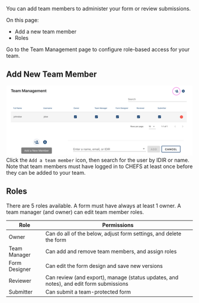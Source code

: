 You can add team members to administer your form or review submissions. 

On this page:
* Add a new team member
* Roles

Go to the Team Management page to configure role-based access for your team.

## Add New Team Member
![](images/team_mgmt.png) 
Click the `Add a team member` icon, then search for the user by IDIR or name. Note that team members must have logged in to CHEFS at least once before they can be added to your team.

## Roles
There are 5 roles available. A form must have always at least 1 owner. A team manager (and owner) can edit team member roles.

| Role          | Permissions                                       |
| ------------- | ------------------------------------------------- |
| Owner         | Can do all of the below, adjust form settings, and delete the form   |
| Team Manager  | Can add and remove team members, and assign roles |
| Form Designer | Can edit the form design and save new versions    |
| Reviewer      | Can review (and export), manage (status updates, and notes), and edit form submissions            |
| Submitter     | Can submit a team-protected form                  |




